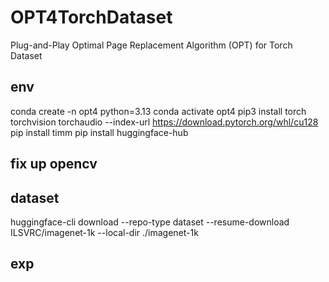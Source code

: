 # OPT4TorchDataset
Plug-and-Play Optimal Page Replacement Algorithm (OPT) for Torch Dataset

## env
conda create -n opt4 python=3.13
conda activate opt4
pip3 install torch torchvision torchaudio --index-url https://download.pytorch.org/whl/cu128
pip install timm
pip install huggingface-hub

## fix up opencv

## dataset
huggingface-cli download --repo-type dataset --resume-download ILSVRC/imagenet-1k --local-dir ./imagenet-1k

## exp